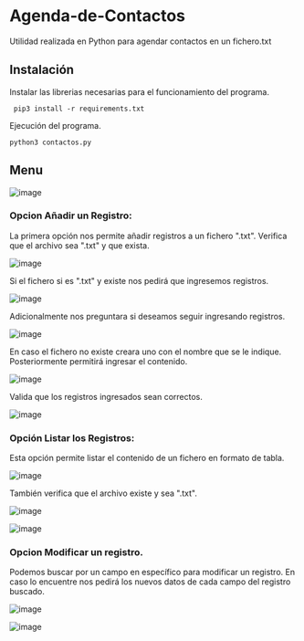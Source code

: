# Agenda-de-Contactos
Utilidad realizada en Python para agendar contactos en un fichero.txt
## Instalación
Instalar las librerias necesarias para el funcionamiento del programa.
```python3
 pip3 install -r requirements.txt
```
Ejecución del programa.

```python3
python3 contactos.py
```

## Menu 
![image](https://github.com/Secwj/Agenda-de-Contactos/assets/134982179/7f0dbe38-2762-401f-9f21-4bbcd5659859)

### Opcion Añadir un Registro:

La primera opción nos permite añadir registros a un fichero ".txt". Verifica que el archivo sea ".txt" y que exista.

![image](https://github.com/Secwj/Agenda-de-Contactos/assets/134982179/17b6d332-4b48-456d-ae0e-9032fbb83e09)

Si el fichero si es ".txt" y existe nos pedirá que ingresemos registros.

![image](https://github.com/Secwj/Agenda-de-Contactos/assets/134982179/49ce9983-2bc2-420a-b8fc-7fa2f8c7a162)

Adicionalmente nos preguntara si deseamos seguir ingresando registros.

![image](https://github.com/Secwj/Agenda-de-Contactos/assets/134982179/a8e6750c-c969-4de9-8ff1-cce1b545750e)

En caso el fichero no existe creara uno con el nombre que se le indique. Posteriormente permitirá ingresar el contenido.

![image](https://github.com/Secwj/Agenda-de-Contactos/assets/134982179/1d507eca-95ef-4010-9781-782a2f643821)

Valida que los registros ingresados sean correctos.

![image](https://github.com/Secwj/Agenda-de-Contactos/assets/134982179/de157d6b-8d16-41ea-ba0a-648ba5e7671e)


### Opción Listar los Registros:

Esta opción permite listar el contenido de un fichero en formato de tabla.

![image](https://github.com/Secwj/Agenda-de-Contactos/assets/134982179/bd7b3001-1391-4c33-ad8b-407a5388d9fd)


También verifica que el archivo existe y sea ".txt".

![image](https://github.com/Secwj/Agenda-de-Contactos/assets/134982179/d80c1809-1d61-4058-aab2-eef3161cac36)


![image](https://github.com/Secwj/Agenda-de-Contactos/assets/134982179/786b916b-9606-4617-83d3-9cc729b1faaa)


### Opcion Modificar un registro.

Podemos buscar por un campo en específico para modificar un registro. En caso lo encuentre nos pedirá los nuevos datos de cada campo del registro buscado.

![image](https://github.com/Secwj/Agenda-de-Contactos/assets/134982179/71e26b46-c392-4b5b-b369-10ea2c781b3a)

![image](https://github.com/Secwj/Agenda-de-Contactos/assets/134982179/f146d745-5cb8-49ed-9f77-c9d7b1dfba9c)

